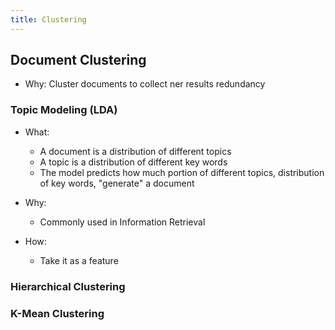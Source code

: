 ```yaml
---
title: Clustering
---
```


## Document Clustering

- Why: Cluster documents to collect ner results redundancy

### Topic Modeling (LDA)
- What:
    - A document is a distribution of different topics
    - A topic is a distribution of different key words
    - The model predicts how much portion of different topics, distribution of key words, "generate" a document
- Why:
    - Commonly used in Information Retrieval

- How:
    - Take it as a feature

### Hierarchical Clustering

### K-Mean Clustering